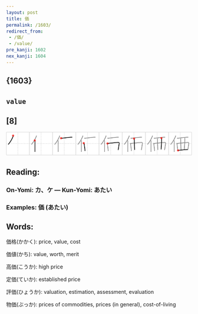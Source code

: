 ```yaml
---
layout: post
title: 価
permalink: /1603/
redirect_from:
 - /価/
 - /value/
pre_kanji: 1602
nex_kanji: 1604
---
```


## {1603}

## `value`

## [8]

<div class="stroke"><img src="../images/E4BEA1.png" /></div>

## Reading:

### On-Yomi: カ、ケ &mdash; Kun-Yomi: あたい

### Examples: 価 (あたい)

## Words:

価格(かかく): price, value, cost

価値(かち): value, worth, merit

高価(こうか): high price

定価(ていか): established price

評価(ひょうか): valuation, estimation, assessment, evaluation

物価(ぶっか): prices of commodities, prices (in general), cost-of-living
